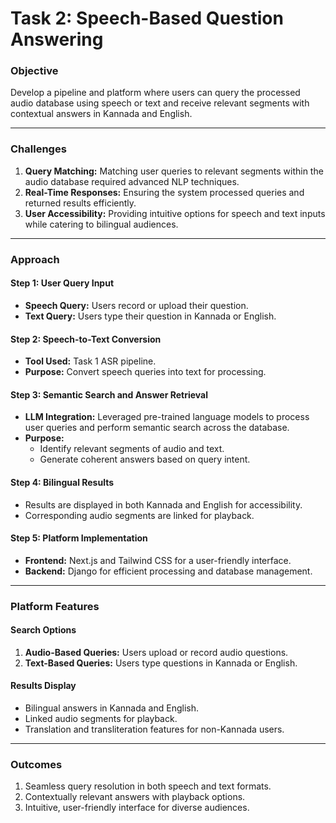 # **Task 2: Speech-Based Question Answering**  

### **Objective**  
Develop a pipeline and platform where users can query the processed audio database using speech or text and receive relevant segments with contextual answers in Kannada and English.  

---

### **Challenges**  
1. **Query Matching:** Matching user queries to relevant segments within the audio database required advanced NLP techniques.  
2. **Real-Time Responses:** Ensuring the system processed queries and returned results efficiently.  
3. **User Accessibility:** Providing intuitive options for speech and text inputs while catering to bilingual audiences.  

---

### **Approach**  

#### **Step 1: User Query Input**  
- **Speech Query:** Users record or upload their question.  
- **Text Query:** Users type their question in Kannada or English.  

#### **Step 2: Speech-to-Text Conversion**  
- **Tool Used:** Task 1 ASR pipeline.  
- **Purpose:** Convert speech queries into text for processing.  

#### **Step 3: Semantic Search and Answer Retrieval**  
- **LLM Integration:** Leveraged pre-trained language models to process user queries and perform semantic search across the database.  
- **Purpose:**  
  - Identify relevant segments of audio and text.  
  - Generate coherent answers based on query intent.  

#### **Step 4: Bilingual Results**  
- Results are displayed in both Kannada and English for accessibility.  
- Corresponding audio segments are linked for playback.  

#### **Step 5: Platform Implementation**  
- **Frontend:** Next.js and Tailwind CSS for a user-friendly interface.  
- **Backend:** Django for efficient processing and database management.  

---

### **Platform Features**  

#### **Search Options**  
1. **Audio-Based Queries:** Users upload or record audio questions.  
2. **Text-Based Queries:** Users type questions in Kannada or English.  

#### **Results Display**  
- Bilingual answers in Kannada and English.  
- Linked audio segments for playback.  
- Translation and transliteration features for non-Kannada users.  

---

### **Outcomes**  
1. Seamless query resolution in both speech and text formats.  
2. Contextually relevant answers with playback options.  
3. Intuitive, user-friendly interface for diverse audiences.  